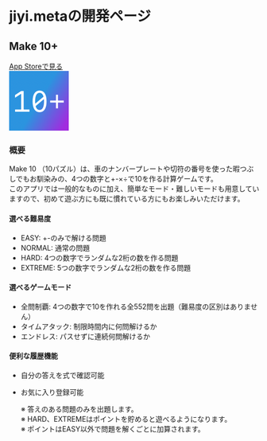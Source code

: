 # jiyi.metaの開発ページ
## Make 10+
[App Storeで見る](https://apps.apple.com/jp/app/make-10/id1543262394)  
![](./img/MTIcon120.png)  

### 概要
Make 10 （10パズル）は、車のナンバープレートや切符の番号を使った暇つぶしでもお馴染みの、4つの数字と+-×÷で10を作る計算ゲームです。  
このアプリでは一般的なものに加え、簡単なモード・難しいモードも用意していますので、初めて遊ぶ方にも既に慣れている方にもお楽しみいただけます。  

#### 選べる難易度
- EASY: +-のみで解ける問題
- NORMAL: 通常の問題
- HARD: 4つの数字でランダムな2桁の数を作る問題
- EXTREME: 5つの数字でランダムな2桁の数を作る問題

#### 選べるゲームモード
- 全問制覇: 4つの数字で10を作れる全552問を出題（難易度の区別はありません）
- タイムアタック: 制限時間内に何問解けるか
- エンドレス: パスせずに連続何問解けるか

#### 便利な履歴機能
- 自分の答えを式で確認可能
- お気に入り登録可能

  ※ 答えのある問題のみを出題します。  
  ※ HARD、EXTREMEはポイントを貯めると遊べるようになります。  
  ※ ポイントはEASY以外で問題を解くごとに加算されます。  
